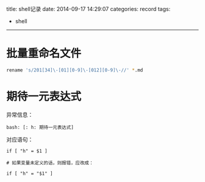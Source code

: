 title: shell记录
date: 2014-09-17 14:29:07
categories: record
tags:
- shell 

---

# 批量重命名文件

```bash
rename 's/201[34]\-[01][0-9]\-[012][0-9]\-//' *.md
```

# 期待一元表达式

异常信息：

```
bash: [: h: 期待一元表达式]
```

对应语句：

```shell 
if [ "h" = $1 ]

# 如果变量未定义的话，则报错，应改成：

if [ "h" = "$1" ]
```


